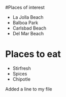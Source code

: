 #Places of interest
- La Jolla Beach
- Balboa Park
- Carlsbad Beach
- Del Mar Beach

# Places to eat
- Stirfresh
- Spices
- Chipotle

Added a line to my file
